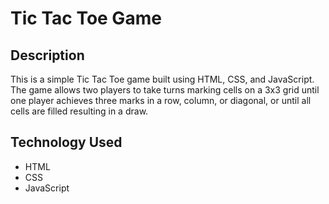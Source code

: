# Tic Tac Toe Game

## Description
This is a simple Tic Tac Toe game built using HTML, CSS, and JavaScript. The game allows two players to take turns marking cells on a 3x3 grid until one player achieves three marks in a row, column, or diagonal, or until all cells are filled resulting in a draw.

## Technology Used
- HTML
- CSS
- JavaScript
